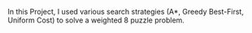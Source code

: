 In this Project, I used various search strategies (A*, Greedy Best-First, Uniform Cost) to solve a weighted 8 puzzle problem.
